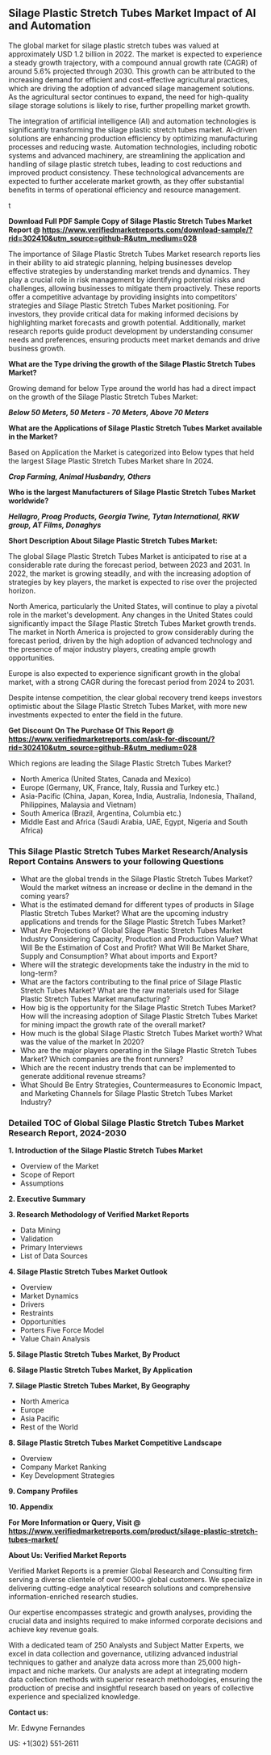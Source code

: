 <h2>Silage Plastic Stretch Tubes Market Impact of AI and Automation</h2><p>The global market for silage plastic stretch tubes was valued at approximately USD 1.2 billion in 2022. The market is expected to experience a steady growth trajectory, with a compound annual growth rate (CAGR) of around 5.6% projected through 2030. This growth can be attributed to the increasing demand for efficient and cost-effective agricultural practices, which are driving the adoption of advanced silage management solutions. As the agricultural sector continues to expand, the need for high-quality silage storage solutions is likely to rise, further propelling market growth.</p><p>The integration of artificial intelligence (AI) and automation technologies is significantly transforming the silage plastic stretch tubes market. AI-driven solutions are enhancing production efficiency by optimizing manufacturing processes and reducing waste. Automation technologies, including robotic systems and advanced machinery, are streamlining the application and handling of silage plastic stretch tubes, leading to cost reductions and improved product consistency. These technological advancements are expected to further accelerate market growth, as they offer substantial benefits in terms of operational efficiency and resource management.</p>t</p><p id="" class=""><strong>Download Full PDF Sample Copy of Silage Plastic Stretch Tubes Market Report @ <a href="https://www.verifiedmarketreports.com/download-sample/?rid=302410&utm_source=github-R&utm_medium=028" target="_blank">https://www.verifiedmarketreports.com/download-sample/?rid=302410&utm_source=github-R&utm_medium=028</a></strong></p><p>The importance of&nbsp;Silage Plastic Stretch Tubes Market research reports lies in their ability to aid strategic planning, helping businesses develop effective strategies by understanding market trends and dynamics. They play a crucial role in risk management by identifying potential risks and challenges, allowing businesses to mitigate them proactively. These reports offer a competitive advantage by providing insights into competitors' strategies and Silage Plastic Stretch Tubes Market positioning. For investors, they provide critical data for making informed decisions by highlighting market forecasts and growth potential. Additionally, market research reports guide product development by understanding consumer needs and preferences, ensuring products meet market demands and drive business growth.</p><p><strong>What are the&nbsp;Type driving the growth of the Silage Plastic Stretch Tubes Market?</strong></p><p id="" class="">Growing demand for below Type around the world has had a direct impact on the growth of the Silage Plastic Stretch Tubes Market:</p><em><strong>Below 50 Meters, 50 Meters - 70 Meters, Above 70 Meters</strong></em></p><strong>What are the&nbsp;Applications&nbsp;of Silage Plastic Stretch Tubes Market available in the Market?</strong></p><p id="" class="">Based on Application the Market is categorized into Below types that held the largest Silage Plastic Stretch Tubes Market share In 2024.</p><em><strong>Crop Farming, Animal Husbandry, Others</strong></em></p><strong>Who is the largest Manufacturers of Silage Plastic Stretch Tubes Market worldwide?</strong></p><p><em><strong>Hellagro, Proag Products, Georgia Twine, Tytan International, RKW group, AT Films, Donaghys</strong></em></p><p id="" class=""><strong>Short Description About Silage Plastic Stretch Tubes Market:</strong></p><p>The global Silage Plastic Stretch Tubes Market is anticipated to rise at a considerable rate during the forecast period, between 2023 and 2031. In 2022, the market is growing steadily, and with the increasing adoption of strategies by key players, the market is expected to rise over the projected horizon.</p><p>North America, particularly the United States, will continue to play a pivotal role in the market's development. Any changes in the United States could significantly impact the Silage Plastic Stretch Tubes Market growth trends. The market in North America is projected to grow considerably during the forecast period, driven by the high adoption of advanced technology and the presence of major industry players, creating ample growth opportunities.</p><p>Europe is also expected to experience significant growth in the global market, with a strong CAGR during the forecast period from 2024 to 2031.</p><p>Despite intense competition, the clear global recovery trend keeps investors optimistic about the Silage Plastic Stretch Tubes Market, with more new investments expected to enter the field in the future.</p><p id="" class=""><strong>Get Discount On The Purchase Of This Report @ <a href="https://www.verifiedmarketreports.com/ask-for-discount/?rid=302410&utm_source=github-R&utm_medium=028" target="_blank">https://www.verifiedmarketreports.com/ask-for-discount/?rid=302410&utm_source=github-R&utm_medium=028</a></strong></p>Which regions are leading the Silage Plastic Stretch Tubes Market?</p><ul><li>North America (United States, Canada and Mexico)</li><li>Europe (Germany, UK, France, Italy, Russia and Turkey etc.)</li><li>Asia-Pacific (China, Japan, Korea, India, Australia, Indonesia, Thailand, Philippines, Malaysia and Vietnam)</li><li>South America (Brazil, Argentina, Columbia etc.)</li><li>Middle East and Africa (Saudi Arabia, UAE, Egypt, Nigeria and South Africa)</li></ul><h3 id="" class="">This Silage Plastic Stretch Tubes Market Research/Analysis Report Contains Answers to your following Questions</h3><ul><li>What are the global trends in the Silage Plastic Stretch Tubes Market? Would the market witness an increase or decline in the demand in the coming years?</li><li>What is the estimated demand for different types of products in Silage Plastic Stretch Tubes Market? What are the upcoming industry applications and trends for the Silage Plastic Stretch Tubes Market?</li><li>What Are Projections of Global Silage Plastic Stretch Tubes Market Industry Considering Capacity, Production and Production Value? What Will Be the Estimation of Cost and Profit? What Will Be Market Share, Supply and Consumption? What about imports and Export?</li><li>Where will the strategic developments take the industry in the mid to long-term?</li><li>What are the factors contributing to the final price of Silage Plastic Stretch Tubes Market? What are the raw materials used for Silage Plastic Stretch Tubes Market manufacturing?</li><li>How big is the opportunity for the Silage Plastic Stretch Tubes Market? How will the increasing adoption of Silage Plastic Stretch Tubes Market for mining impact the growth rate of the overall market?</li><li>How much is the global Silage Plastic Stretch Tubes Market worth? What was the value of the market In 2020?</li><li>Who are the major players operating in the Silage Plastic Stretch Tubes Market? Which companies are the front runners?</li><li>Which are the recent industry trends that can be implemented to generate additional revenue streams?</li><li>What Should Be Entry Strategies, Countermeasures to Economic Impact, and Marketing Channels for Silage Plastic Stretch Tubes Market Industry?</li></ul><h3 id="" class="">Detailed TOC of Global Silage Plastic Stretch Tubes Market Research Report, 2024-2030</h3><p id="" class=""><strong>1. Introduction of the Silage Plastic Stretch Tubes Market</strong></p><ul><li>Overview of the Market</li><li>Scope of Report</li><li>Assumptions</li></ul><p id="" class=""><strong>2. Executive Summary</strong></p><p id="" class=""><strong>3. Research Methodology of Verified Market Reports</strong></p><ul><li>Data Mining</li><li>Validation</li><li>Primary Interviews</li><li>List of Data Sources</li></ul><p id="" class=""><strong>4. Silage Plastic Stretch Tubes Market Outlook</strong></p><ul><li>Overview</li><li>Market Dynamics</li><li>Drivers</li><li>Restraints</li><li>Opportunities</li><li>Porters Five Force Model</li><li>Value Chain Analysis</li></ul><p id="" class=""><strong>5. Silage Plastic Stretch Tubes Market, By Product</strong></p><p id="" class=""><strong>6. Silage Plastic Stretch Tubes Market, By Application</strong></p><p id="" class=""><strong>7. Silage Plastic Stretch Tubes Market, By Geography</strong></p><ul><li>North America</li><li>Europe</li><li>Asia Pacific</li><li>Rest of the World</li></ul><p id="" class=""><strong>8. Silage Plastic Stretch Tubes Market Competitive Landscape</strong></p><ul><li>Overview</li><li>Company Market Ranking</li><li>Key Development Strategies</li></ul><p id="" class=""><strong>9. Company Profiles</strong></p><p id="" class=""><strong>10. Appendix</strong></p><p id="" class=""><strong>For More Information or Query, Visit @ <a href="https://www.verifiedmarketreports.com/product/silage-plastic-stretch-tubes-market/" target="_blank">https://www.verifiedmarketreports.com/product/silage-plastic-stretch-tubes-market/</a></strong></p><p id="" class=""><strong>About Us: Verified Market Reports</strong></p><p id="" class="">Verified Market Reports is a premier Global Research and Consulting firm serving a diverse clientele of over 5000+ global customers. We specialize in delivering cutting-edge analytical research solutions and comprehensive information-enriched research studies.</p><p id="" class="">Our expertise encompasses strategic and growth analyses, providing the crucial data and insights required to make informed corporate decisions and achieve key revenue goals.</p><p id="" class="">With a dedicated team of 250 Analysts and Subject Matter Experts, we excel in data collection and governance, utilizing advanced industrial techniques to gather and analyze data across more than 25,000 high-impact and niche markets. Our analysts are adept at integrating modern data collection methods with superior research methodologies, ensuring the production of precise and insightful research based on years of collective experience and specialized knowledge.</p><p id="" class=""><strong>Contact us:</strong></p><p id="" class="">Mr. Edwyne Fernandes</p><p id="" class="">US: +1(302) 551-2611</p>